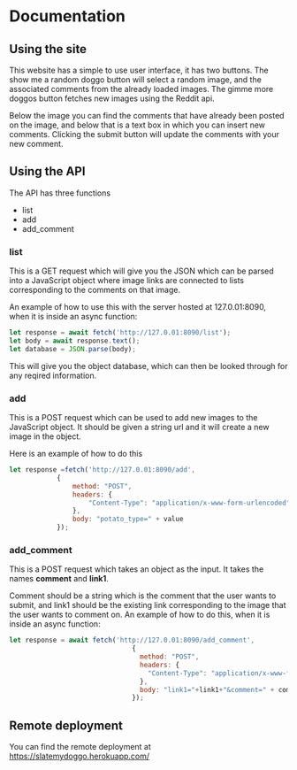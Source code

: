 # Documentation

## Using the site
This website has a simple to use user interface, it has two buttons. The show me a random doggo button will select a random image, and the associated comments from the already loaded images. The gimme more doggos button fetches new images using the Reddit api.

Below the image you can find the comments that have already been posted on the image, and below that is a text box in which you can insert new comments. Clicking the submit button will update the comments with your new comment.
## Using the API
The API has three functions
* list
* add
* add_comment

### list
This is a GET request which will give you the JSON which can be parsed into a JavaScript object where image links are connected to lists corresponding to the comments on that image.

An example of how to use this with the server hosted at 127.0.01:8090, when it is inside an async function:
```javascript
let response = await fetch('http://127.0.01:8090/list');
let body = await response.text();
let database = JSON.parse(body);
```
This will give you the object database, which can then be looked through for any reqired information.
### add
This is a POST request which can be used to add new images to the JavaScript object. It should be given a string url and it will create a new image in the object.

Here is an example of how to do this
```javascript
let response =fetch('http://127.0.01:8090/add',
            {
                method: "POST",
                headers: {
                    "Content-Type": "application/x-www-form-urlencoded"
                },
                body: "potato_type=" + value
            });
```

### add_comment
This is a POST request which takes an object as the input. It takes the names **comment** and **link1**.

Comment should be a string which is the comment that the user wants to submit, and link1 should be the existing link corresponding to the image that the user wants to comment on.
An example of how to do this, when it is inside an async function:
```javascript
let response = await fetch('http://127.0.01:8090/add_comment',
                               {
                                 method: "POST",
                                 headers: {
                                   "Content-Type": "application/x-www-form-urlencoded"
                                 },
                                 body: "link1="+link1+"&comment=" + comment
                               });
```
## Remote deployment
You can find the remote deployment at https://slatemydoggo.herokuapp.com/